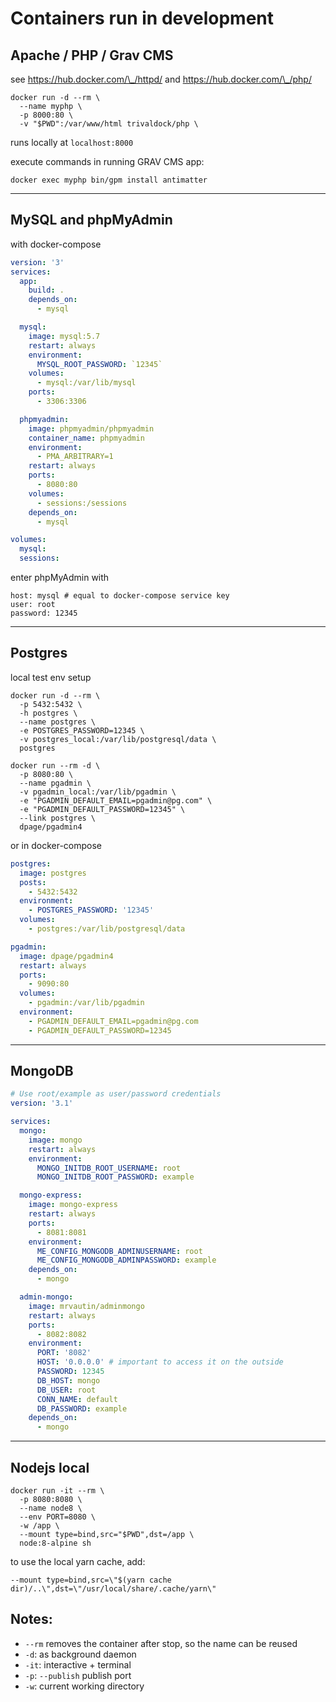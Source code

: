 # Containers run in development

## Apache / PHP / Grav CMS

see https://hub.docker.com/\_/httpd/ and https://hub.docker.com/\_/php/

```
docker run -d --rm \
  --name myphp \
  -p 8000:80 \
  -v "$PWD":/var/www/html trivaldock/php \
```

runs locally at `localhost:8000`

execute commands in running GRAV CMS app:

```
docker exec myphp bin/gpm install antimatter
```

---

## MySQL and phpMyAdmin

with docker-compose

```yaml
version: '3'
services:
  app:
    build: .
    depends_on:
      - mysql

  mysql:
    image: mysql:5.7
    restart: always
    environment:
      MYSQL_ROOT_PASSWORD: `12345`
    volumes:
      - mysql:/var/lib/mysql
    ports:
      - 3306:3306

  phpmyadmin:
    image: phpmyadmin/phpmyadmin
    container_name: phpmyadmin
    environment:
      - PMA_ARBITRARY=1
    restart: always
    ports:
      - 8080:80
    volumes:
      - sessions:/sessions
    depends_on:
      - mysql

volumes:
  mysql:
  sessions:
```

enter phpMyAdmin with

    host: mysql # equal to docker-compose service key
    user: root
    password: 12345

---

## Postgres

local test env setup

```
docker run -d --rm \
  -p 5432:5432 \
  -h postgres \
  --name postgres \
  -e POSTGRES_PASSWORD=12345 \
  -v postgres_local:/var/lib/postgresql/data \
  postgres

docker run --rm -d \
  -p 8080:80 \
  --name pgadmin \
  -v pgadmin_local:/var/lib/pgadmin \
  -e "PGADMIN_DEFAULT_EMAIL=pgadmin@pg.com" \
  -e "PGADMIN_DEFAULT_PASSWORD=12345" \
  --link postgres \
  dpage/pgadmin4
```

or in docker-compose

```yaml
postgres:
  image: postgres
  posts:
    - 5432:5432
  environment:
    - POSTGRES_PASSWORD: '12345'
  volumes:
    - postgres:/var/lib/postgresql/data

pgadmin:
  image: dpage/pgadmin4
  restart: always
  ports:
    - 9090:80
  volumes:
    - pgadmin:/var/lib/pgadmin
  environment:
    - PGADMIN_DEFAULT_EMAIL=pgadmin@pg.com
    - PGADMIN_DEFAULT_PASSWORD=12345
```

---

## MongoDB

```yaml
# Use root/example as user/password credentials
version: '3.1'

services:
  mongo:
    image: mongo
    restart: always
    environment:
      MONGO_INITDB_ROOT_USERNAME: root
      MONGO_INITDB_ROOT_PASSWORD: example

  mongo-express:
    image: mongo-express
    restart: always
    ports:
      - 8081:8081
    environment:
      ME_CONFIG_MONGODB_ADMINUSERNAME: root
      ME_CONFIG_MONGODB_ADMINPASSWORD: example
    depends_on:
      - mongo

  admin-mongo:
    image: mrvautin/adminmongo
    restart: always
    ports:
      - 8082:8082
    environment:
      PORT: '8082'
      HOST: '0.0.0.0' # important to access it on the outside
      PASSWORD: 12345
      DB_HOST: mongo
      DB_USER: root
      CONN_NAME: default
      DB_PASSWORD: example
    depends_on:
      - mongo
```

---

## Nodejs local

```
docker run -it --rm \
  -p 8080:8080 \
  --name node8 \
  --env PORT=8080 \
  -w /app \
  --mount type=bind,src="$PWD",dst=/app \
  node:8-alpine sh
```

to use the local yarn cache, add:

```
--mount type=bind,src=\"$(yarn cache dir)/..\",dst=\"/usr/local/share/.cache/yarn\"
```

## Notes:

- `--rm` removes the container after stop, so the name can be reused
- `-d`: as background daemon
- `-it`: interactive + terminal
- `-p`: `--publish` publish port
- `-w`: current working directory

